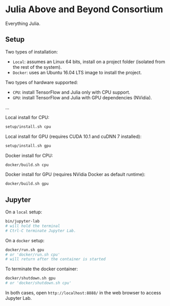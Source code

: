 # Julia Above and Beyond Consortium

Everything Julia.

## Setup

Two types of installation:

* `Local`: assumes an Linux 64 bits, install on a project folder (isolated from the rest of the system).
* `Docker`: uses an Ubuntu 16.04 LTS image to install the project.

Two types of hardware supported:

* `CPU`: install TensorFlow and Julia only with CPU support.
* `GPU`: install TensorFlow and Julia with GPU dependencies (NVidia).

...

Local install for CPU:

```sh
setup/install.sh cpu
```

Local install for GPU (requires CUDA 10.1 and cuDNN 7 installed):

```sh
setup/install.sh gpu
```

Docker install for CPU:

```sh
docker/build.sh cpu
```

Docker install for GPU (requires NVidia Docker as default runtime):

```sh
docker/build.sh gpu
```


## Jupyter

On a `local` setup:

```sh
bin/jupyter-lab
# will hold the terminal
# Ctrl-C terminate Jupyter Lab.
```

On a `docker` setup:

```sh
docker/run.sh gpu
# or 'docker/run.sh cpu'
# will return after the container is started
```

To terminate the docker container:

```sh
docker/shutdown.sh gpu
# or 'docker/shutdown.sh cpu'
```

In both cases, open `http://localhost:8888/` in the web browser to access Jupyter Lab.
